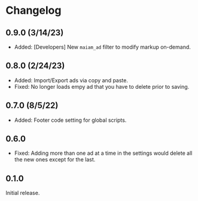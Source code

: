 # Changelog

## 0.9.0 (3/14/23)
* Added: [Developers] New `maiam_ad` filter to modify markup on-demand.

## 0.8.0 (2/24/23)
* Added: Import/Export ads via copy and paste.
* Fixed: No longer loads empy ad that you have to delete prior to saving.

## 0.7.0 (8/5/22)
* Added: Footer code setting for global scripts.

## 0.6.0
* Fixed: Adding more than one ad at a time in the settings would delete all the new ones except for the last.

## 0.1.0
Initial release.
